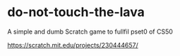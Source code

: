 # do-not-touch-the-lava

A simple and dumb Scratch game to fullfil pset0 of CS50

https://scratch.mit.edu/projects/230444657/
